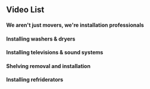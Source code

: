 ## Video List
#### We aren't just movers, we're installation professionals
#### Installing washers & dryers
#### Installing televisions & sound systems
#### Shelving removal and installation
#### Installing refriderators
